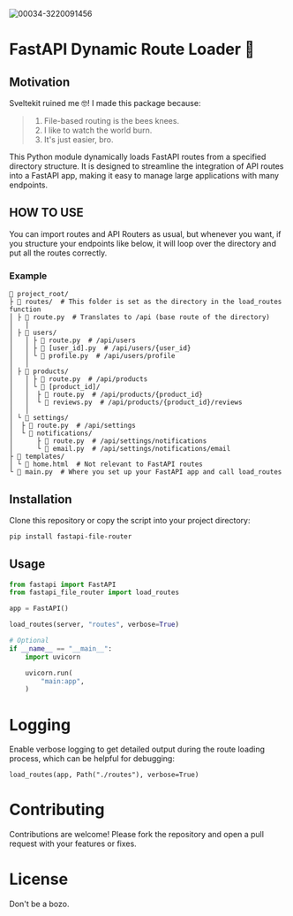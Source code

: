 ![00034-3220091456](https://github.com/Bewinxed/fastapi-file-router/assets/9145989/760cff2c-dffb-4e08-9617-5de26c861a05)

# FastAPI Dynamic Route Loader 🚀

## Motivation

Sveltekit ruined me 🤓! I made this package because:

> 1. File-based routing is the bees knees.
> 2. I like to watch the world burn.
> 3. It's just easier, bro.

This Python module dynamically loads FastAPI routes from a specified directory structure. It is designed to streamline the integration of API routes into a FastAPI app, making it easy to manage large applications with many endpoints.

## HOW TO USE

You can import routes and API Routers as usual, but whenever you want, if you structure your endpoints like below, it will loop over the directory and put all the routes correctly.

### Example

```
📁 project_root/
├ 📁 routes/  # This folder is set as the directory in the load_routes function
│ ├ 📄 route.py  # Translates to /api (base route of the directory)
│   │
│ ├ 📁 users/
│   │ ├ 📄 route.py  # /api/users
│   │ ├ 📄 [user_id].py  # /api/users/{user_id}
│   │ └ 📄 profile.py  # /api/users/profile
│   │
│ ├ 📁 products/
│   │ ├ 📄 route.py  # /api/products
│   │ └ 📁 [product_id]/
│   │  ├ 📄 route.py  # /api/products/{product_id}
│   │  └ 📄 reviews.py  # /api/products/{product_id}/reviews
│   │
│ └ 📁 settings/
│  ├ 📄 route.py  # /api/settings
│  └ 📁 notifications/
│      ├ 📄 route.py  # /api/settings/notifications
│      └ 📄 email.py  # /api/settings/notifications/email
├ 📁 templates/
│ └ 📄 home.html  # Not relevant to FastAPI routes
└ 📄 main.py  # Where you set up your FastAPI app and call load_routes
```

## Installation

Clone this repository or copy the script into your project directory:

```bash
pip install fastapi-file-router
```

## Usage

```python
from fastapi import FastAPI
from fastapi_file_router import load_routes

app = FastAPI()

load_routes(server, "routes", verbose=True)

# Optional
if __name__ == "__main__":
    import uvicorn

    uvicorn.run(
        "main:app",
    )

```

# Logging

Enable verbose logging to get detailed output during the route loading process, which can be helpful for debugging:

```
load_routes(app, Path("./routes"), verbose=True)
```

# Contributing

Contributions are welcome! Please fork the repository and open a pull request with your features or fixes.

# License

Don't be a bozo.
